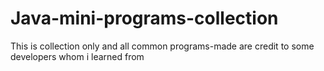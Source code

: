 # Java-mini-programs-collection
This is collection only and all common programs-made are credit to some developers whom i learned from 
